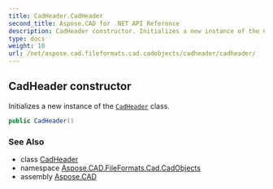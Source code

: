 ```yaml
---
title: CadHeader.CadHeader
second_title: Aspose.CAD for .NET API Reference
description: CadHeader constructor. Initializes a new instance of the CadHeader class
type: docs
weight: 10
url: /net/aspose.cad.fileformats.cad.cadobjects/cadheader/cadheader/
---
```

## CadHeader constructor

Initializes a new instance of the [`CadHeader`](../) class.

```csharp
public CadHeader()
```

### See Also

* class [CadHeader](../)
* namespace [Aspose.CAD.FileFormats.Cad.CadObjects](../../cadheader/)
* assembly [Aspose.CAD](../../../)



